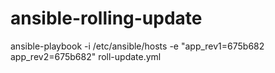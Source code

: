# ansible-rolling-update
ansible-playbook -i /etc/ansible/hosts -e "app_rev1=675b682 app_rev2=675b682" roll-update.yml
